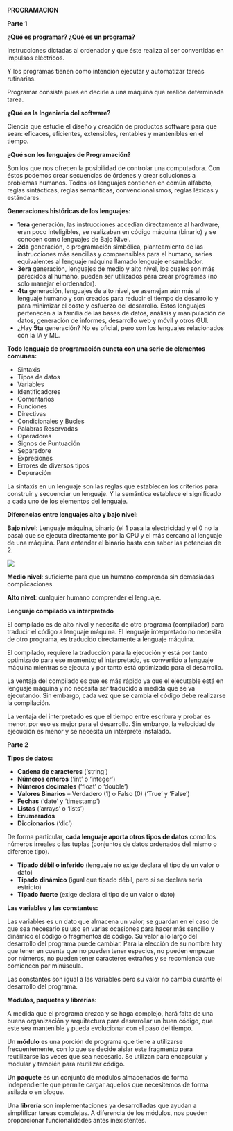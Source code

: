﻿**PROGRAMACION**

**Parte 1**

**¿Qué es programar? ¿Qué es un programa?**

Instrucciones dictadas al ordenador y que éste realiza al ser convertidas en impulsos eléctricos.

Y los programas tienen como intención ejecutar y automatizar tareas rutinarias.

Programar consiste pues en decirle a una máquina que realice determinada tarea.

**¿Qué es la Ingeniería del software?**

Ciencia que estudie el diseño y creación de productos software para que sean: eficaces, eficientes, extensibles, rentables y mantenibles en el tiempo.

**¿Qué son los lenguajes de Programación?**

Son los que nos ofrecen la posibilidad de controlar una computadora. Con éstos podemos crear secuencias de órdenes y crear soluciones a problemas humanos. Todos los lenguajes contienen en común alfabeto, reglas sintácticas, reglas semánticas, convencionalismos, reglas léxicas y estándares.

**Generaciones históricas de los lenguajes:**

- **1era** generación, las instrucciones accedían directamente al hardware, eran poco inteligibles, se realizaban en código máquina (binario) y se conocen como lenguajes de Bajo Nivel.
- **2da** generación, o programación simbólica, planteamiento de las instrucciones más sencillas y comprensibles para el humano, series equivalentes al lenguaje máquina llamado lenguaje ensamblador.
- **3era** generación, lenguajes de medio y alto nivel, los cuales son más parecidos al humano, pueden ser utilizados para crear programas (no solo manejar el ordenador).
- **4ta** generación, lenguajes de alto nivel, se asemejan aún más al lenguaje humano y son creados para reducir el tiempo de desarrollo y para minimizar el coste y esfuerzo del desarrollo. Estos lenguajes pertenecen a la familia de las bases de datos, análisis y manipulación de datos, generación de informes, desarrollo web y móvil y otros GUI.
- ¿Hay **5ta** generación? No es oficial, pero son los lenguajes relacionados con la IA y ML.

**Todo lenguaje de programación cuneta con una serie de elementos comunes:**

- Sintaxis
- Tipos de datos
- Variables
- Identificadores
- Comentarios
- Funciones
- Directivas
- Condicionales y Bucles
- Palabras Reservadas
- Operadores
- Signos de Puntuación
- Separadore
- Expresiones
- Errores de diversos tipos
- Depuración



La sintaxis en un lenguaje son las reglas que establecen los criterios para construir y secuenciar un lenguaje. Y la semántica establece el significado a cada uno de los elementos del lenguaje.

**Diferencias entre lenguajes alto y bajo nivel:** 

**Bajo nivel**: Lenguaje máquina, binario (el 1 pasa la electricidad y el 0 no la pasa) que se ejecuta directamente por la CPU y el más cercano al lenguaje de una máquina. Para entender el binario basta con saber las potencias de 2.

![](Aspose.Words.021ed497-8408-481f-a0f3-94faeb96d179.001.png)

**Medio nivel**: suficiente para que un humano comprenda sin demasiadas complicaciones.

**Alto nivel**: cualquier humano comprender el lenguaje.

**Lenguaje compilado vs interpretado**

El compilado es de alto nivel y necesita de otro programa (compilador) para traducir el código a lenguaje máquina. El lenguaje interpretado no necesita de otro programa, es traducido directamente a lenguaje máquina.

El compilado, requiere la traducción para la ejecución y está por tanto optimizado para ese momento; el interpretado, es convertido a lenguaje máquina mientras se ejecuta y por tanto está optimizado para el desarrollo.

La ventaja del compilado es que es más rápido ya que el ejecutable está en lenguaje máquina y no necesita ser traducido a medida que se va ejecutando. Sin embargo, cada vez que se cambia el código debe realizarse la compilación.

La ventaja del interpretado es que el tiempo entre escritura y probar es menor, por eso es mejor para el desarrollo. Sin embargo, la velocidad de ejecución es menor y se necesita un intérprete instalado.








**Parte 2**

**Tipos de datos:**

- **Cadena de caracteres** (‘string’)
- **Números enteros** (‘int’ o ‘integer’)
- **Números decimales** (‘float’ o ‘double’)
- **Valores Binarios** – Verdadero (1) o Falso (0) (‘True’ y ‘False’)
- **Fechas** (‘date’ y ‘timestamp’)
- **Listas** (‘arrays’ o ‘lists’)
- **Enumerados**
- **Diccionarios** (‘dic’)

De forma particular, **cada lenguaje aporta otros tipos de datos** como los números irreales o las tuplas (conjuntos de datos ordenados del mismo o diferente tipo).

- **Tipado débil o inferido** (lenguaje no exige declara el tipo de un valor o dato)
- **Tipado dinámico** (igual que tipado débil, pero si se declara seria estricto)
- **Tipado fuerte** (exige declara el tipo de un valor o dato)

**Las variables y las constantes:**

Las variables es un dato que almacena un valor, se guardan en el caso de que sea necesario su uso en varias ocasiones para hacer más sencillo y dinámico el código o fragmentos de código. Su valor a lo largo del desarrollo del programa puede cambiar. Para la elección de su nombre hay que tener en cuenta que no pueden tener espacios, no pueden empezar por números, no pueden tener caracteres extraños y se recomienda que comiencen por minúscula.

Las constantes son igual a las variables pero su valor no cambia durante el desarrollo del programa.

**Módulos, paquetes y librerías:**

A medida que el programa crezca y se haga complejo, hará falta de una buena organización y arquitectura para desarrollar un buen código, que este sea mantenible y pueda evolucionar con el paso del tiempo.

Un **módulo** es una porción de programa que tiene a utilizarse frecuentemente, con lo que se decide aislar este fragmento para reutilizarse las veces que sea necesario. Se utilizan para encapsular y modular y también para reutilizar código.

Un **paquete** es un conjunto de módulos almacenados de forma independiente que permite cargar aquellos que necesitemos de forma asilada o en bloque.

Una **librería** son implementaciones ya desarrolladas que ayudan a simplificar tareas complejas. A diferencia de los módulos, nos pueden proporcionar funcionalidades antes inexistentes.

